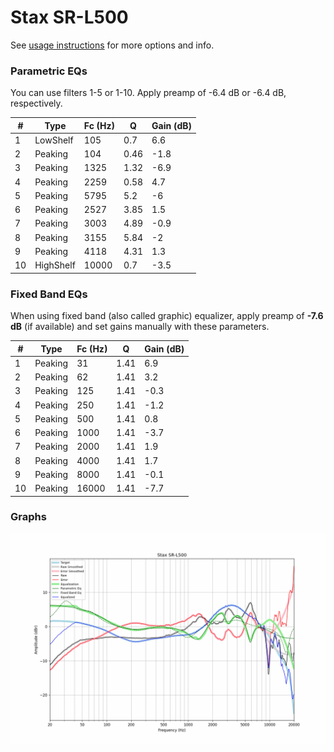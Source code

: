 # Stax SR-L500
See [usage instructions](https://github.com/jaakkopasanen/AutoEq#usage) for more options and info.

### Parametric EQs
You can use filters 1-5 or 1-10. Apply preamp of -6.4 dB or -6.4 dB, respectively.

|   # | Type      |   Fc (Hz) |    Q |   Gain (dB) |
|-----|-----------|-----------|------|-------------|
|   1 | LowShelf  |       105 | 0.7  |         6.6 |
|   2 | Peaking   |       104 | 0.46 |        -1.8 |
|   3 | Peaking   |      1325 | 1.32 |        -6.9 |
|   4 | Peaking   |      2259 | 0.58 |         4.7 |
|   5 | Peaking   |      5795 | 5.2  |        -6   |
|   6 | Peaking   |      2527 | 3.85 |         1.5 |
|   7 | Peaking   |      3003 | 4.89 |        -0.9 |
|   8 | Peaking   |      3155 | 5.84 |        -2   |
|   9 | Peaking   |      4118 | 4.31 |         1.3 |
|  10 | HighShelf |     10000 | 0.7  |        -3.5 |

### Fixed Band EQs
When using fixed band (also called graphic) equalizer, apply preamp of **-7.6 dB** (if available) and set gains manually with these parameters.

|   # | Type    |   Fc (Hz) |    Q |   Gain (dB) |
|-----|---------|-----------|------|-------------|
|   1 | Peaking |        31 | 1.41 |         6.9 |
|   2 | Peaking |        62 | 1.41 |         3.2 |
|   3 | Peaking |       125 | 1.41 |        -0.3 |
|   4 | Peaking |       250 | 1.41 |        -1.2 |
|   5 | Peaking |       500 | 1.41 |         0.8 |
|   6 | Peaking |      1000 | 1.41 |        -3.7 |
|   7 | Peaking |      2000 | 1.41 |         1.9 |
|   8 | Peaking |      4000 | 1.41 |         1.7 |
|   9 | Peaking |      8000 | 1.41 |        -0.1 |
|  10 | Peaking |     16000 | 1.41 |        -7.7 |

### Graphs
![](./Stax%20SR-L500.png)
